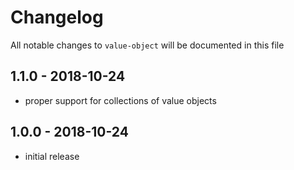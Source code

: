 # Changelog

All notable changes to `value-object` will be documented in this file

## 1.1.0 - 2018-10-24

- proper support for collections of value objects

## 1.0.0 - 2018-10-24

- initial release
